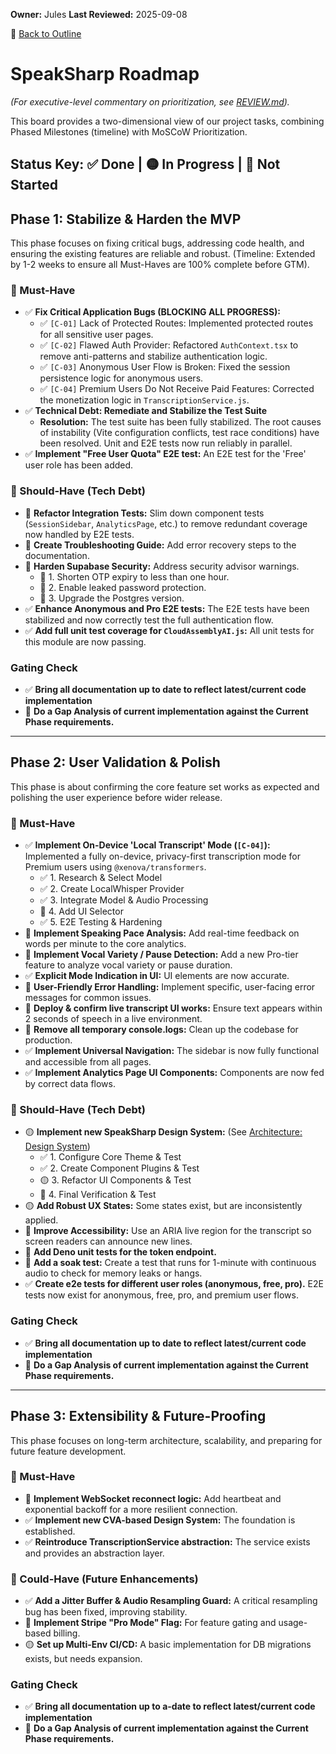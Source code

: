 **Owner:** Jules
**Last Reviewed:** 2025-09-08

🔗 [Back to Outline](./OUTLINE.md)

# SpeakSharp Roadmap
*(For executive-level commentary on prioritization, see [REVIEW.md](./REVIEW.md)).*

This board provides a two-dimensional view of our project tasks, combining Phased Milestones (timeline) with MoSCoW Prioritization.

Status Key: ✅ Done | 🟡 In Progress | 🔴 Not Started
---
## Phase 1: Stabilize & Harden the MVP
This phase focuses on fixing critical bugs, addressing code health, and ensuring the existing features are reliable and robust. (Timeline: Extended by 1-2 weeks to ensure all Must-Haves are 100% complete before GTM).

### 🎯 Must-Have
- ✅ **Fix Critical Application Bugs (BLOCKING ALL PROGRESS):**
  - ✅ `[C-01]` Lack of Protected Routes: Implemented protected routes for all sensitive user pages.
  - ✅ `[C-02]` Flawed Auth Provider: Refactored `AuthContext.tsx` to remove anti-patterns and stabilize authentication logic.
  - ✅ `[C-03]` Anonymous User Flow is Broken: Fixed the session persistence logic for anonymous users.
  - ✅ `[C-04]` Premium Users Do Not Receive Paid Features: Corrected the monetization logic in `TranscriptionService.js`.
- ✅ **Technical Debt: Remediate and Stabilize the Test Suite**
  - **Resolution:** The test suite has been fully stabilized. The root causes of instability (Vite configuration conflicts, test race conditions) have been resolved. Unit and E2E tests now run reliably in parallel.
- ✅ **Implement "Free User Quota" E2E test:** An E2E test for the 'Free' user role has been added.

### 🚧 Should-Have (Tech Debt)
- 🔴 **Refactor Integration Tests:** Slim down component tests (`SessionSidebar`, `AnalyticsPage`, etc.) to remove redundant coverage now handled by E2E tests.
- 🔴 **Create Troubleshooting Guide:** Add error recovery steps to the documentation.
- 🔴 **Harden Supabase Security:** Address security advisor warnings.
  - 🔴 1. Shorten OTP expiry to less than one hour.
  - 🔴 2. Enable leaked password protection.
  - 🔴 3. Upgrade the Postgres version.
- ✅ **Enhance Anonymous and Pro E2E tests:** The E2E tests have been stabilized and now correctly test the full authentication flow.
- ✅ **Add full unit test coverage for `CloudAssemblyAI.js`:** All unit tests for this module are now passing.

### Gating Check
- ✅ **Bring all documentation up to date to reflect latest/current code implementation**
- 🔴 **Do a Gap Analysis of current implementation against the Current Phase requirements.**

---
## Phase 2: User Validation & Polish
This phase is about confirming the core feature set works as expected and polishing the user experience before wider release.

### 🎯 Must-Have
- ✅ **Implement On-Device 'Local Transcript' Mode (`[C-04]`):** Implemented a fully on-device, privacy-first transcription mode for Premium users using `@xenova/transformers`.
  - ✅ 1. Research & Select Model
  - ✅ 2. Create LocalWhisper Provider
  - ✅ 3. Integrate Model & Audio Processing
  - 🔴 4. Add UI Selector
  - ✅ 5. E2E Testing & Hardening
- 🔴 **Implement Speaking Pace Analysis:** Add real-time feedback on words per minute to the core analytics.
- 🔴 **Implement Vocal Variety / Pause Detection:** Add a new Pro-tier feature to analyze vocal variety or pause duration.
- ✅ **Explicit Mode Indication in UI:** UI elements are now accurate.
- 🔴 **User-Friendly Error Handling:** Implement specific, user-facing error messages for common issues.
- 🔴 **Deploy & confirm live transcript UI works:** Ensure text appears within 2 seconds of speech in a live environment.
- 🔴 **Remove all temporary console.logs:** Clean up the codebase for production.
- ✅ **Implement Universal Navigation:** The sidebar is now fully functional and accessible from all pages.
- ✅ **Implement Analytics Page UI Components:** Components are now fed by correct data flows.

### 🚧 Should-Have (Tech Debt)
- 🟡 **Implement new SpeakSharp Design System:** (See [Architecture: Design System](./ARCHITECTURE.md#2-frontend-architecture))
  - ✅ 1. Configure Core Theme & Test
  - ✅ 2. Create Component Plugins & Test
  - 🟡 3. Refactor UI Components & Test
  - 🔴 4. Final Verification & Test
- 🟡 **Add Robust UX States:** Some states exist, but are inconsistently applied.
- 🔴 **Improve Accessibility:** Use an ARIA live region for the transcript so screen readers can announce new lines.
- 🔴 **Add Deno unit tests for the token endpoint.**
- 🔴 **Add a soak test:** Create a test that runs for 1-minute with continuous audio to check for memory leaks or hangs.
- ✅ **Create e2e tests for different user roles (anonymous, free, pro).** E2E tests now exist for anonymous, free, pro, and premium user flows.

### Gating Check
- ✅ **Bring all documentation up to date to reflect latest/current code implementation**
- 🔴 **Do a Gap Analysis of current implementation against the Current Phase requirements.**

---
## Phase 3: Extensibility & Future-Proofing
This phase focuses on long-term architecture, scalability, and preparing for future feature development.

### 🎯 Must-Have
- 🔴 **Implement WebSocket reconnect logic:** Add heartbeat and exponential backoff for a more resilient connection.
- ✅ **Implement new CVA-based Design System:** The foundation is established.
- ✅ **Reintroduce TranscriptionService abstraction:** The service exists and provides an abstraction layer.

### 🌱 Could-Have (Future Enhancements)
- ✅ **Add a Jitter Buffer & Audio Resampling Guard:** A critical resampling bug has been fixed, improving stability.
- 🔴 **Implement Stripe "Pro Mode" Flag:** For feature gating and usage-based billing.
- 🟡 **Set up Multi-Env CI/CD:** A basic implementation for DB migrations exists, but needs expansion.

### Gating Check
- ✅ **Bring all documentation up to a-date to reflect latest/current code implementation**
- 🔴 **Do a Gap Analysis of current implementation against the Current Phase requirements.**
